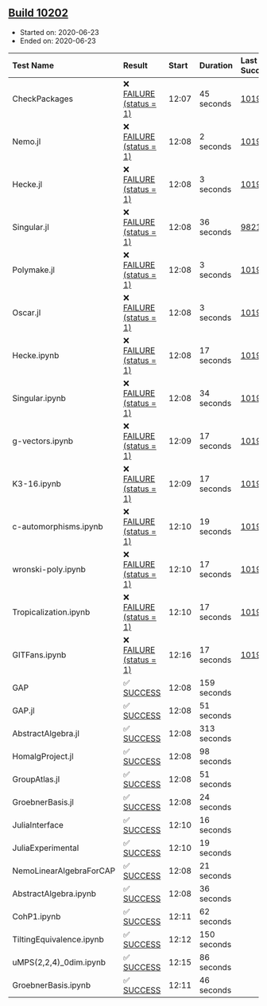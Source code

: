 ## [Build 10202](https://oscarci.mathematik.uni-kl.de/job/oscar/10202/)

* Started on: 2020-06-23
* Ended on: 2020-06-23

| Test Name    | Result | Start | Duration | Last Success | First Failure |
|:-------------|:-------|:------|:---------|:-------------|:--------------|
| CheckPackages | ❌ [FAILURE (status = 1)](https://oscarci.mathematik.uni-kl.de/job/oscar/10202/artifact/logs/build-10202/CheckPackages.log) | 12:07 | 45 seconds | [10197](https://oscarci.mathematik.uni-kl.de/job/oscar/10197/) | [10198](https://oscarci.mathematik.uni-kl.de/job/oscar/10198/) |
| Nemo.jl | ❌ [FAILURE (status = 1)](https://oscarci.mathematik.uni-kl.de/job/oscar/10202/artifact/logs/build-10202/Nemo.jl.log) | 12:08 | 2 seconds | [10197](https://oscarci.mathematik.uni-kl.de/job/oscar/10197/) | [10198](https://oscarci.mathematik.uni-kl.de/job/oscar/10198/) |
| Hecke.jl | ❌ [FAILURE (status = 1)](https://oscarci.mathematik.uni-kl.de/job/oscar/10202/artifact/logs/build-10202/Hecke.jl.log) | 12:08 | 3 seconds | [10197](https://oscarci.mathematik.uni-kl.de/job/oscar/10197/) | [10198](https://oscarci.mathematik.uni-kl.de/job/oscar/10198/) |
| Singular.jl | ❌ [FAILURE (status = 1)](https://oscarci.mathematik.uni-kl.de/job/oscar/10202/artifact/logs/build-10202/Singular.jl.log) | 12:08 | 36 seconds | [9821](https://oscarci.mathematik.uni-kl.de/job/oscar/9821/) | [9822](https://oscarci.mathematik.uni-kl.de/job/oscar/9822/) |
| Polymake.jl | ❌ [FAILURE (status = 1)](https://oscarci.mathematik.uni-kl.de/job/oscar/10202/artifact/logs/build-10202/Polymake.jl.log) | 12:08 | 3 seconds | [10197](https://oscarci.mathematik.uni-kl.de/job/oscar/10197/) | [10198](https://oscarci.mathematik.uni-kl.de/job/oscar/10198/) |
| Oscar.jl | ❌ [FAILURE (status = 1)](https://oscarci.mathematik.uni-kl.de/job/oscar/10202/artifact/logs/build-10202/Oscar.jl.log) | 12:08 | 3 seconds | [10197](https://oscarci.mathematik.uni-kl.de/job/oscar/10197/) | [10198](https://oscarci.mathematik.uni-kl.de/job/oscar/10198/) |
| Hecke.ipynb | ❌ [FAILURE (status = 1)](https://oscarci.mathematik.uni-kl.de/job/oscar/10202/artifact/logs/build-10202/Hecke.ipynb.log) | 12:08 | 17 seconds | [10197](https://oscarci.mathematik.uni-kl.de/job/oscar/10197/) | [10198](https://oscarci.mathematik.uni-kl.de/job/oscar/10198/) |
| Singular.ipynb | ❌ [FAILURE (status = 1)](https://oscarci.mathematik.uni-kl.de/job/oscar/10202/artifact/logs/build-10202/Singular.ipynb.log) | 12:08 | 34 seconds | [10197](https://oscarci.mathematik.uni-kl.de/job/oscar/10197/) | [10198](https://oscarci.mathematik.uni-kl.de/job/oscar/10198/) |
| g-vectors.ipynb | ❌ [FAILURE (status = 1)](https://oscarci.mathematik.uni-kl.de/job/oscar/10202/artifact/logs/build-10202/g-vectors.ipynb.log) | 12:09 | 17 seconds | [10197](https://oscarci.mathematik.uni-kl.de/job/oscar/10197/) | [10198](https://oscarci.mathematik.uni-kl.de/job/oscar/10198/) |
| K3-16.ipynb | ❌ [FAILURE (status = 1)](https://oscarci.mathematik.uni-kl.de/job/oscar/10202/artifact/logs/build-10202/K3-16.ipynb.log) | 12:09 | 17 seconds | [10197](https://oscarci.mathematik.uni-kl.de/job/oscar/10197/) | [10198](https://oscarci.mathematik.uni-kl.de/job/oscar/10198/) |
| c-automorphisms.ipynb | ❌ [FAILURE (status = 1)](https://oscarci.mathematik.uni-kl.de/job/oscar/10202/artifact/logs/build-10202/c-automorphisms.ipynb.log) | 12:10 | 19 seconds | [10197](https://oscarci.mathematik.uni-kl.de/job/oscar/10197/) | [10198](https://oscarci.mathematik.uni-kl.de/job/oscar/10198/) |
| wronski-poly.ipynb | ❌ [FAILURE (status = 1)](https://oscarci.mathematik.uni-kl.de/job/oscar/10202/artifact/logs/build-10202/wronski-poly.ipynb.log) | 12:10 | 17 seconds | [10197](https://oscarci.mathematik.uni-kl.de/job/oscar/10197/) | [10198](https://oscarci.mathematik.uni-kl.de/job/oscar/10198/) |
| Tropicalization.ipynb | ❌ [FAILURE (status = 1)](https://oscarci.mathematik.uni-kl.de/job/oscar/10202/artifact/logs/build-10202/Tropicalization.ipynb.log) | 12:10 | 17 seconds | [10197](https://oscarci.mathematik.uni-kl.de/job/oscar/10197/) | [10198](https://oscarci.mathematik.uni-kl.de/job/oscar/10198/) |
| GITFans.ipynb | ❌ [FAILURE (status = 1)](https://oscarci.mathematik.uni-kl.de/job/oscar/10202/artifact/logs/build-10202/GITFans.ipynb.log) | 12:16 | 17 seconds | [10197](https://oscarci.mathematik.uni-kl.de/job/oscar/10197/) | [10198](https://oscarci.mathematik.uni-kl.de/job/oscar/10198/) |
| GAP | ✅ [SUCCESS](https://oscarci.mathematik.uni-kl.de/job/oscar/10202/artifact/logs/build-10202/GAP.log) | 12:08 | 159 seconds |  |  |
| GAP.jl | ✅ [SUCCESS](https://oscarci.mathematik.uni-kl.de/job/oscar/10202/artifact/logs/build-10202/GAP.jl.log) | 12:08 | 51 seconds |  |  |
| AbstractAlgebra.jl | ✅ [SUCCESS](https://oscarci.mathematik.uni-kl.de/job/oscar/10202/artifact/logs/build-10202/AbstractAlgebra.jl.log) | 12:08 | 313 seconds |  |  |
| HomalgProject.jl | ✅ [SUCCESS](https://oscarci.mathematik.uni-kl.de/job/oscar/10202/artifact/logs/build-10202/HomalgProject.jl.log) | 12:08 | 98 seconds |  |  |
| GroupAtlas.jl | ✅ [SUCCESS](https://oscarci.mathematik.uni-kl.de/job/oscar/10202/artifact/logs/build-10202/GroupAtlas.jl.log) | 12:08 | 51 seconds |  |  |
| GroebnerBasis.jl | ✅ [SUCCESS](https://oscarci.mathematik.uni-kl.de/job/oscar/10202/artifact/logs/build-10202/GroebnerBasis.jl.log) | 12:08 | 24 seconds |  |  |
| JuliaInterface | ✅ [SUCCESS](https://oscarci.mathematik.uni-kl.de/job/oscar/10202/artifact/logs/build-10202/JuliaInterface.log) | 12:10 | 16 seconds |  |  |
| JuliaExperimental | ✅ [SUCCESS](https://oscarci.mathematik.uni-kl.de/job/oscar/10202/artifact/logs/build-10202/JuliaExperimental.log) | 12:10 | 19 seconds |  |  |
| NemoLinearAlgebraForCAP | ✅ [SUCCESS](https://oscarci.mathematik.uni-kl.de/job/oscar/10202/artifact/logs/build-10202/NemoLinearAlgebraForCAP.log) | 12:08 | 21 seconds |  |  |
| AbstractAlgebra.ipynb | ✅ [SUCCESS](https://oscarci.mathematik.uni-kl.de/job/oscar/10202/artifact/logs/build-10202/AbstractAlgebra.ipynb.log) | 12:08 | 36 seconds |  |  |
| CohP1.ipynb | ✅ [SUCCESS](https://oscarci.mathematik.uni-kl.de/job/oscar/10202/artifact/logs/build-10202/CohP1.ipynb.log) | 12:11 | 62 seconds |  |  |
| TiltingEquivalence.ipynb | ✅ [SUCCESS](https://oscarci.mathematik.uni-kl.de/job/oscar/10202/artifact/logs/build-10202/TiltingEquivalence.ipynb.log) | 12:12 | 150 seconds |  |  |
| uMPS(2,2,4)_0dim.ipynb | ✅ [SUCCESS](https://oscarci.mathematik.uni-kl.de/job/oscar/10202/artifact/logs/build-10202/uMPS-2-2-4-_0dim.ipynb.log) | 12:15 | 86 seconds |  |  |
| GroebnerBasis.ipynb | ✅ [SUCCESS](https://oscarci.mathematik.uni-kl.de/job/oscar/10202/artifact/logs/build-10202/GroebnerBasis.ipynb.log) | 12:11 | 46 seconds |  |  |

